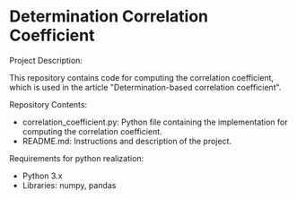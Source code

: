 # Determination Correlation Coefficient

Project Description:

This repository contains code for computing the correlation coefficient, which is used in the article "Determination-based correlation coefficient".

Repository Contents:
* correlation_coefficient.py: Python file containing the implementation for computing the correlation coefficient.
* README.md: Instructions and description of the project.

Requirements for python realization:
* Python 3.x
* Libraries: numpy, pandas
